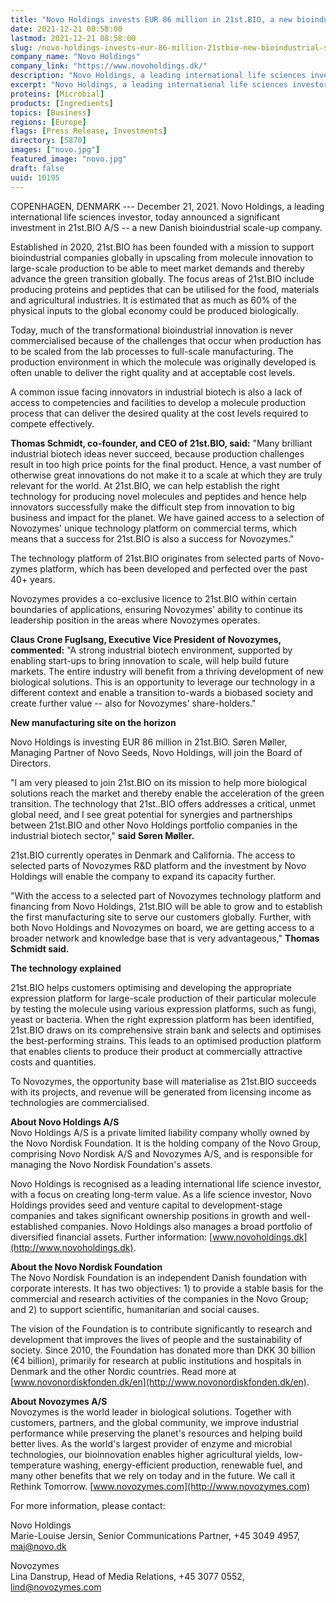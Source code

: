 ```yaml
---
title: "Novo Holdings invests EUR 86 million in 21st.BIO, a new bioindustrial scale-up company building on technology base from Novozymes"
date: 2021-12-21 08:58:00
lastmod: 2021-12-21 08:58:00
slug: /novo-holdings-invests-eur-86-million-21stbio-new-bioindustrial-scale-company-building
company_name: "Novo Holdings"
company_link: "https://www.novoholdings.dk/"
description: "Novo Holdings, a leading international life sciences investor, today announced a significant investment in 21st.BIO A/S – a new Danish bioindustrial scale-up company."
excerpt: "Novo Holdings, a leading international life sciences investor, today announced a significant investment in 21st.BIO A/S – a new Danish bioindustrial scale-up company."
proteins: [Microbial]
products: [Ingredients]
topics: [Business]
regions: [Europe]
flags: [Press Release, Investments]
directory: [5870]
images: ["novo.jpg"]
featured_image: "novo.jpg"
draft: false
uuid: 10195
---
```

COPENHAGEN, DENMARK --- December 21, 2021. Novo Holdings, a leading
international life sciences investor, today announced a significant
investment in 21st.BIO A/S -- a new Danish bioindustrial scale-up
company.

Established in 2020, 21st.BIO has been founded with a mission to support
bioindustrial companies globally in upscaling from molecule innovation
to large-scale production to be able to meet market demands and thereby
advance the green transition globally. The focus areas of 21st.BIO
include producing proteins and peptides that can be utilised for the
food, materials and agricultural industries. It is estimated that as
much as 60% of the physical inputs to the global economy could be
produced biologically.

Today, much of the transformational bioindustrial innovation is never
commercialised because of the challenges that occur when production has
to be scaled from the lab processes to full-scale manufacturing. The
production environment in which the molecule was originally developed is
often unable to deliver the right quality and at acceptable cost levels.

A common issue facing innovators in industrial biotech is also a lack of
access to competencies and facilities to develop a molecule production
process that can deliver the desired quality at the cost levels required
to compete effectively.

**Thomas Schmidt, co-founder, and CEO of 21st.BIO, said:** "Many
brilliant industrial biotech ideas never succeed, because production
challenges result in too high price points for the final product. Hence,
a vast number of otherwise great innovations do not make it to a scale
at which they are truly relevant for the world. At 21st.BIO, we can help
establish the right technology for producing novel molecules and
peptides and hence help innovators successfully make the difficult step
from innovation to big business and impact for the planet. We have
gained access to a selection of Novozymes' unique technology platform on
commercial terms, which means that a success for 21st.BIO is also a
success for Novozymes."

The technology platform of 21st.BIO originates from selected parts of
Novo-zymes platform, which has been developed and perfected over the
past 40+ years.

Novozymes provides a co-exclusive licence to 21st.BIO within certain
boundaries of applications, ensuring Novozymes' ability to continue its
leadership position in the areas where Novozymes operates. 

**Claus Crone Fuglsang, Executive Vice President of Novozymes,
commented:** "A strong industrial biotech environment, supported by
enabling start-ups to bring innovation to scale, will help build future
markets. The entire industry will benefit from a thriving development of
new biological solutions. This is an opportunity to leverage our
technology in a different context and enable a transition to-wards a
biobased society and create further value -- also for Novozymes'
share-holders."

**New manufacturing site on the horizon**

Novo Holdings is investing EUR 86 million in 21st.BIO. Søren Møller,
Managing Partner of Novo Seeds, Novo Holdings, will join the Board of
Directors.

"I am very pleased to join 21st.BIO on its mission to help more
biological solutions reach the market and thereby enable the
acceleration of the green transition. The technology that 21st..BIO
offers addresses a critical, unmet global need, and I see great
potential for synergies and partnerships between 21st.BIO and other Novo
Holdings portfolio companies in the industrial biotech sector," **said
Søren Møller.**

21st.BIO currently operates in Denmark and California. The access to
selected parts of Novozymes R&D platform and the investment by Novo
Holdings will enable the company to expand its capacity further.

"With the access to a selected part of Novozymes technology platform and
financing from Novo Holdings, 21st.BIO will be able to grow and to
establish the first manufacturing site to serve our customers globally.
Further, with both Novo Holdings and Novozymes on board, we are getting
access to a broader network and knowledge base that is very
advantageous," **Thomas Schmidt said.**

**The technology explained**

21st.BIO helps customers optimising and developing the appropriate
expression platform for large-scale production of their particular
molecule by testing the molecule using various expression platforms,
such as fungi, yeast or bacteria. When the right expression platform has
been identified, 21st.BIO draws on its comprehensive strain bank and
selects and optimises the best-performing strains. This leads to an
optimised production platform that enables clients to produce their
product at commercially attractive costs and quantities.

To Novozymes, the opportunity base will materialise as 21st.BIO succeeds
with its projects, and revenue will be generated from licensing income
as technologies are commercialised.

**About Novo Holdings A/S**\
Novo Holdings A/S is a private limited liability company wholly owned by
the Novo Nordisk Foundation. It is the holding company of the Novo
Group, comprising Novo Nordisk A/S and Novozymes A/S, and is responsible
for managing the Novo Nordisk Foundation's assets.

Novo Holdings is recognised as a leading international life science
investor, with a focus on creating long-term value. As a life science
investor, Novo Holdings provides seed and venture capital to
development-stage companies and takes significant ownership positions in
growth and well-established companies. Novo Holdings also manages a
broad portfolio of diversified financial assets. Further information:
[www.novoholdings.dk](http://www.novoholdings.dk).

**About the Novo Nordisk Foundation**\
The Novo Nordisk Foundation is an independent Danish foundation with
corporate interests. It has two objectives: 1) to provide a stable basis
for the commercial and research activities of the companies in the Novo
Group; and 2) to support scientific, humanitarian and social causes.

The vision of the Foundation is to contribute significantly to research
and development that improves the lives of people and the sustainability
of society. Since 2010, the Foundation has donated more than DKK 30
billion (€4 billion), primarily for research at public institutions and
hospitals in Denmark and the other Nordic countries. Read more at
[www.novonordiskfonden.dk/en](http://www.novonordiskfonden.dk/en).

**About Novozymes A/S**\
Novozymes is the world leader in biological solutions. Together with
customers, partners, and the global community, we improve industrial
performance while preserving the planet\'s resources and helping build
better lives. As the world\'s largest provider of enzyme and microbial
technologies, our bioinnovation enables higher agricultural yields,
low-temperature washing, energy-efficient production, renewable fuel,
and many other benefits that we rely on today and in the future. We call
it Rethink Tomorrow. [www.novozymes.com](http://www.novozymes.com)

For more information, please contact:

Novo Holdings\
Marie-Louise Jersin, Senior Communications Partner, +45 3049 4957,
<maj@novo.dk>

Novozymes\
Lina Danstrup, Head of Media Relations, +45 3077 0552,
<lind@novozymes.com>
